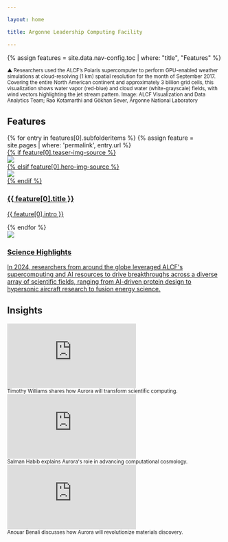 ```yaml
---

layout: home

title: Argonne Leadership Computing Facility

---
```

{% assign features = site.data.nav-config.toc | where: "title", "Features" %}



<div class='home--content-wrapper'>

<div class="home--hero-caption">
	<small>
		&#9650; Researchers used the ALCF’s Polaris supercomputer to perform GPU-enabled weather simulations at cloud-resolving (1 km) spatial resolution for the month of September 2017. Covering the entire North American continent and approximately 3 billion grid cells, this visualization shows water vapor (red-blue) and cloud water (white-grayscale) fields, with wind vectors highlighting the jet stream pattern.
		<span class="credit">Image: ALCF Visualization and Data Analytics Team; Rao Kotamarthi and Gökhan Sever, Argonne National Laboratory</span>
	</small>
</div>


 

<div class="home--features-wrapper">
	<div class="content-wrapper">
		<h2>Features</h2>
			{% for entry in features[0].subfolderitems %}
			{% assign feature = site.pages | where: 'permalink', entry.url %}			  
			  <div class="teaser">
			    <a href="{{ site.url }}/{{ entry.url }}">
			    	<div class="image-wrapper">
			    		{% if feature[0].teaser-img-source %}
			    		<div><img src="{{ site.url }}/assets/images/{{ feature[0].teaser-img-source }}"></div>
			    		{% elsif feature[0].hero-img-source %}
			    		<div><img src="{{ site.url }}/assets/images/{{ feature[0].hero-img-source }}"></div>
			    		{% endif %}
			    		<div class="hover-scrim"></div>
			    	</div>
			    	<div class="content-wrapper">
			    		<h3>{{ feature[0].title }}</h3>
			    		<p>{{ feature[0].intro }}</p>
			    	</div>
			    </a>
			  </div>		 
			{% endfor %}	
			<div class="teaser">
			    <a href="{{ site.url }}/science/highlights">
			    	<div class="image-wrapper">
			    		<div><img src="{{ site.url }}/assets/images/larsson.png"></div>
			    		<div class="hover-scrim"></div>
			    	</div>
			    	<div class="content-wrapper">
			    		<h3>Science Highlights</h3>
			    		<p>In 2024, researchers from around the globe leveraged ALCF's supercomputing and AI resources to drive breakthroughs across a diverse array of scientific fields, ranging from AI-driven protein design to hypersonic aircraft research to fusion energy science.</p>
			    	</div>
			    </a>
			  </div>	
	</div>
</div>



<div class="home--video-wrapper">
	<!-- <div class="content-wrapper"> -->
		<h2>Insights</h2>
		<div class='embed-1'>
			<div class="embed-wrapper">
				<iframe src="https://www.youtube.com/embed/ryGbG0va0NI?si=s-30w8lgeWcWywIj" title="YouTube video player" frameborder="0" allow="accelerometer; autoplay; clipboard-write; encrypted-media; gyroscope; picture-in-picture; web-share" allowfullscreen></iframe>
			</div>
			<small class='caption'>
				Timothy Williams shares how Aurora will transform scientific computing. </span>
			</small>
		</div>
		<div class='embed-2'>
			<div class="embed-wrapper">
				<iframe src="https://www.youtube.com/embed/p73JPSPTzVo?si=Zu_4Jz_E0jADcypf" title="YouTube video player" frameborder="0" allow="accelerometer; autoplay; clipboard-write; encrypted-media; gyroscope; picture-in-picture; web-share" allowfullscreen></iframe>
			</div>
			<small class='caption'>
				Salman Habib explains Aurora's role in advancing computational cosmology. </span>
			</small>
		</div>
		<div class='embed-3'>
			<div class="embed-wrapper">
				<iframe src="https://www.youtube.com/embed/YpB6kQ_i9pA?si=DG9_nDvX8sXvzzMn" title="YouTube video player" frameborder="0" allow="accelerometer; autoplay; clipboard-write; encrypted-media; gyroscope; picture-in-picture; web-share" allowfullscreen></iframe>
			</div>
			<small class='caption'>
				Anouar Benali discusses how Aurora will revolutionize materials discovery.</span>
			</small>
		</div>
	<!-- </div> -->
</div>

</div><!-- End home--content-wrapper -->




